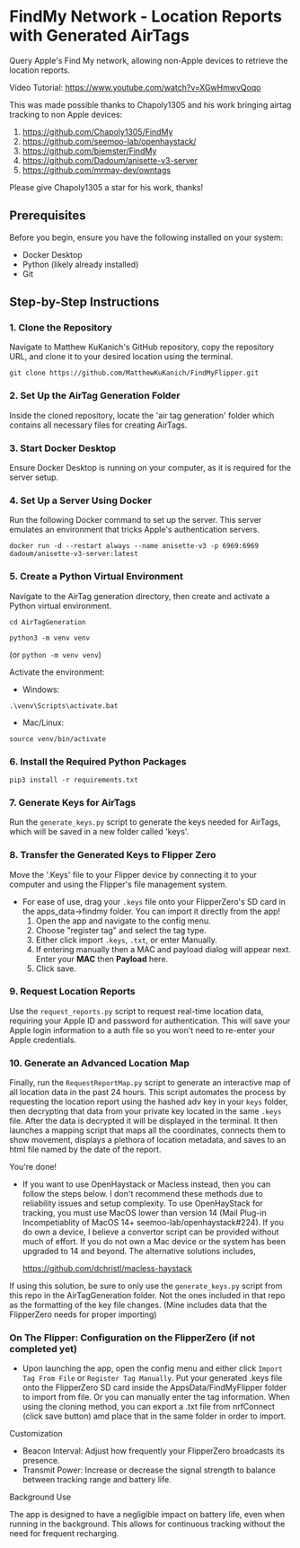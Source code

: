 # FindMy Network - Location Reports with Generated AirTags

Query Apple's Find My network, allowing non-Apple devices to retrieve the location reports.

Video Tutorial: https://www.youtube.com/watch?v=XGwHmwvQoqo

This was made possible thanks to Chapoly1305 and his work bringing airtag tracking to non Apple devices:
1. https://github.com/Chapoly1305/FindMy
2. https://github.com/seemoo-lab/openhaystack/
3. https://github.com/biemster/FindMy
4. https://github.com/Dadoum/anisette-v3-server
5. https://github.com/mrmay-dev/owntags

Please give Chapoly1305 a star for his work, thanks!

## Prerequisites

Before you begin, ensure you have the following installed on your system:

- Docker Desktop
- Python (likely already installed)
- Git

## Step-by-Step Instructions

### 1. Clone the Repository

Navigate to Matthew KuKanich's GitHub repository, copy the repository URL, and clone it to your desired location using the terminal.
```
git clone https://github.com/MatthewKuKanich/FindMyFlipper.git
```
### 2. Set Up the AirTag Generation Folder

Inside the cloned repository, locate the 'air tag generation' folder which contains all necessary files for creating AirTags.

### 3. Start Docker Desktop

Ensure Docker Desktop is running on your computer, as it is required for the server setup.

### 4. Set Up a Server Using Docker

Run the following Docker command to set up the server. This server emulates an environment that tricks Apple's authentication servers.
```
docker run -d --restart always --name anisette-v3 -p 6969:6969 dadoum/anisette-v3-server:latest
```
### 5. Create a Python Virtual Environment

Navigate to the AirTag generation directory, then create and activate a Python virtual environment.
```
cd AirTagGeneration
```
```
python3 -m venv venv
```
(or `python -m venv venv`)

Activate the environment:
 - Windows:
```
.\venv\Scripts\activate.bat
```
 - Mac/Linux:
```
source venv/bin/activate
```
### 6. Install the Required Python Packages
```
pip3 install -r requirements.txt
```
### 7. Generate Keys for AirTags

Run the ```generate_keys.py``` script to generate the keys needed for AirTags, which will be saved in a new folder called 'keys'.


### 8. Transfer the Generated Keys to Flipper Zero

Move the '.Keys' file to your Flipper device by connecting it to your computer and using the Flipper's file management system.
   - For ease of use, drag your `.keys` file onto your FlipperZero's SD card in the apps_data->findmy folder. You can import it directly from the app!
     1. Open the app and navigate to the config menu.
     2. Choose "register tag" and select the tag type.
     3. Either click import `.keys`, `.txt`, or enter Manually.
     4. If entering manually then a MAC and payload dialog will appear next. Enter your **MAC** then **Payload** here.
     5. Click save.

### 9. Request Location Reports

Use the ```request_reports.py``` script to request real-time location data, requiring your Apple ID and password for authentication. This will save your Apple login information to a auth file so you won't need to re-enter your Apple credentials. 

### 10. Generate an Advanced Location Map

Finally, run the ```RequestReportMap.py``` script to generate an interactive map of all location data in the past 24 hours. This script automates the process by requesting the location report using the hashed adv key in your ```keys``` folder, then decrypting that data from your private key located in the same `.keys` file. After the data is decrypted it will be displayed in the terminal. It then launches a mapping script that maps all the coordinates, connects them to show movement, displays a plethora of location metadata, and saves to an html file named by the date of the report.

You're done!

 - If you want to use OpenHaystack or Macless instead, then you can follow the steps below. I don't recommend these methods due to reliability issues and setup complexity.
To use OpenHayStack for tracking, you must use MacOS lower than version 14 (Mail Plug-in Incompetiablity of MacOS 14+ seemoo-lab/openhaystack#224). If you do own a device, I believe a convertor script can be provided without much of effort. If you do not own a Mac device or the system has been upgraded to 14 and beyond. The alternative solutions includes,

    https://github.com/dchristl/macless-haystack
    
If using this solution, be sure to only use the `generate_keys.py` script from this repo in the AirTagGeneration folder. Not the ones included in that repo as the formatting of the key file changes. (Mine includes data that the FlipperZero needs for proper importing)

### On The Flipper: Configuration on the FlipperZero (if not completed yet)
- Upon launching the app, open the config menu and either click ```Import Tag From File``` or ```Register Tag Manually```. Put your generated .keys file onto the FlipperZero SD card inside the AppsData/FindMyFlipper folder to import from file. Or you can manually enter the tag information. When using the cloning method, you can export a .txt file from nrfConnect (click save button) amd place that in the same folder in order to import.

Customization

- Beacon Interval: Adjust how frequently your FlipperZero broadcasts its presence.
- Transmit Power: Increase or decrease the signal strength to balance between tracking range and battery life.

Background Use

The app is designed to have a negligible impact on battery life, even when running in the background. This allows for continuous tracking without the need for frequent recharging.
